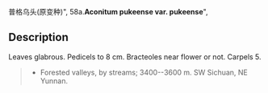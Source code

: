 普格乌头(原变种)",
58a.**Aconitum pukeense var. pukeense**",

## Description
Leaves glabrous. Pedicels to 8 cm. Bracteoles near flower or not. Carpels 5.

> * Forested valleys, by streams; 3400--3600 m. SW Sichuan, NE Yunnan.
